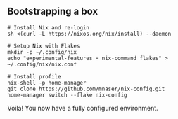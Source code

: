 ## Bootstrapping a box

```
# Install Nix and re-login
sh <(curl -L https://nixos.org/nix/install) --daemon

# Setup Nix with Flakes
mkdir -p ~/.config/nix
echo "experimental-features = nix-command flakes" > ~/.config/nix/nix.conf

# Install profile
nix-shell -p home-manager
git clone https://github.com/mnaser/nix-config.git
home-manager switch --flake nix-config
```

Voila!  You now have a fully configured environment.
